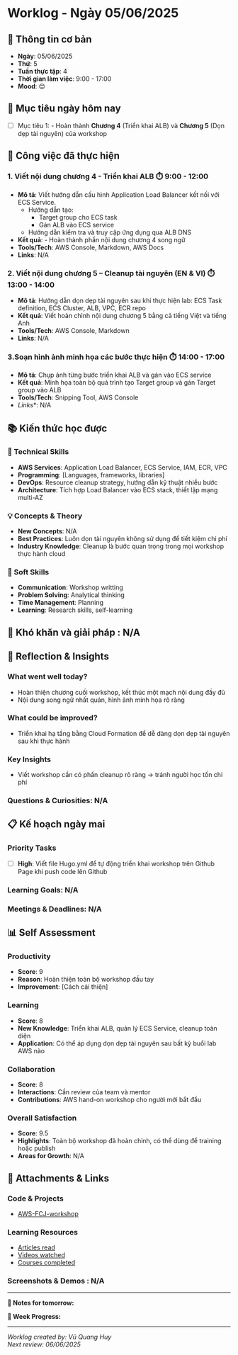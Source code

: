 # Worklog - Ngày 05/06/2025

## 📅 Thông tin cơ bản
- **Ngày**: 05/06/2025
- **Thứ**: 5
- **Tuần thực tập**: 4
- **Thời gian làm việc**: 9:00 - 17:00
- **Mood**: 😊

## 🎯 Mục tiêu ngày hôm nay
- [ ] Mục tiêu 1: - Hoàn thành **Chương 4** (Triển khai ALB) và **Chương 5** (Dọn dẹp tài nguyên) của workshop  

## 💼 Công việc đã thực hiện

### 1. Viết nội dung chương 4 - Triển khai ALB ⏱️ 9:00 - 12:00
- **Mô tả**: Viết hướng dẫn cấu hình Application Load Balancer kết nối với ECS Service.
  - Hướng dẫn tạo:
    - Target group cho ECS task
    - Gán ALB vào ECS service
  - Hướng dẫn kiểm tra và truy cập ứng dụng qua ALB DNS
- **Kết quả**:  - Hoàn thành phần nội dung chương 4 song ngữ
- **Tools/Tech**: AWS Console, Markdown, AWS Docs
- **Links**: N/A

### 2.  Viết nội dung chương 5 – Cleanup tài nguyên (EN & VI) ⏱️ 13:00 - 14:00
- **Mô tả**: Hướng dẫn dọn dẹp tài nguyên sau khi thực hiện lab: ECS Task definition, ECS Cluster, ALB, VPC, ECR repo
- **Kết quả**: Viết hoàn chỉnh nội dung chương 5 bằng cả tiếng Việt và tiếng Anh
- **Tools/Tech**: AWS Console, Markdown
- **Links**: N/A

### 3.Soạn hình ảnh minh họa các bước thực hiện ⏱️ 14:00 - 17:00
- **Mô tả**: Chụp ảnh từng bước triển khai ALB và gán vào ECS service
- **Kết quả**: Minh họa toàn bộ quá trình tạo Target group và gán Target group vào ALB
- **Tools/Tech**: Snipping Tool, AWS Console
- *Links**: N/A

## 📚 Kiến thức học được

### 🔧 Technical Skills
- **AWS Services**: Application Load Balancer, ECS Service, IAM, ECR, VPC
- **Programming**: [Languages, frameworks, libraries]
- **DevOps**: Resource cleanup strategy, hướng dẫn kỹ thuật nhiều bước
- **Architecture**: Tích hợp Load Balancer vào ECS stack, thiết lập mạng multi-AZ

### 💡 Concepts & Theory
- **New Concepts**: N/A
- **Best Practices**: Luôn dọn tài nguyên không sử dụng để tiết kiệm chi phí
- **Industry Knowledge**: Cleanup là bước quan trọng trong mọi workshop thực hành cloud

### 🤝 Soft Skills
- **Communication**: Workshop writting
- **Problem Solving**: Analytical thinking
- **Time Management**: Planning
- **Learning**: Research skills, self-learning

## 🚧 Khó khăn và giải pháp : N/A

## 💭 Reflection & Insights

### What went well today?
- Hoàn thiện chương cuối workshop, kết thúc một mạch nội dung đầy đủ
- Nội dung song ngữ nhất quán, hình ảnh minh họa rõ ràng

### What could be improved?
- Triển khai hạ tầng bằng Cloud Formation để dễ dàng dọn dẹp tài nguyên sau khi thực hành

### Key Insights
- Viết workshop cần có phần cleanup rõ ràng → tránh người học tốn chi phí

### Questions & Curiosities: N/A

## 📋 Kế hoạch ngày mai

### Priority Tasks
- [ ] **High**: Viết file Hugo.yml để tự động triển khai workshop trên Github Page khi push code lên Github

### Learning Goals: N/A

### Meetings & Deadlines: N/A

## 📊 Self Assessment

### Productivity
- **Score**: 9
- **Reason**: Hoàn thiện toàn bộ workshop đầu tay
- **Improvement**: [Cách cải thiện]

### Learning
- **Score**: 8
- **New Knowledge**: Triển khai ALB, quản lý ECS Service, cleanup toàn diện 
- **Application**: Có thể áp dụng dọn dẹp tài nguyên sau bất kỳ buổi lab AWS nào

### Collaboration
- **Score**: 8
- **Interactions**: Cần review của team và mentor
- **Contributions**: AWS hand-on workshop cho người mới bắt đầu

### Overall Satisfaction
- **Score**: 9.5 
- **Highlights**: Toàn bộ workshop đã hoàn chỉnh, có thể dùng để training hoặc publish
- **Areas for Growth**: N/A

## 📎 Attachments & Links

### Code & Projects
- [AWS-FCJ-workshop](https://github.com/ConKhiPecPeC/AWS-FCJ-workshop.git)

### Learning Resources
- [Articles read](link)
- [Videos watched](link)
- [Courses completed](link)

### Screenshots & Demos : N/A

---

**📝 Notes for tomorrow:**

**🎯 Week Progress:**

---
*Worklog created by: Vũ Quang Huy*  
*Next review: 06/06/2025*
